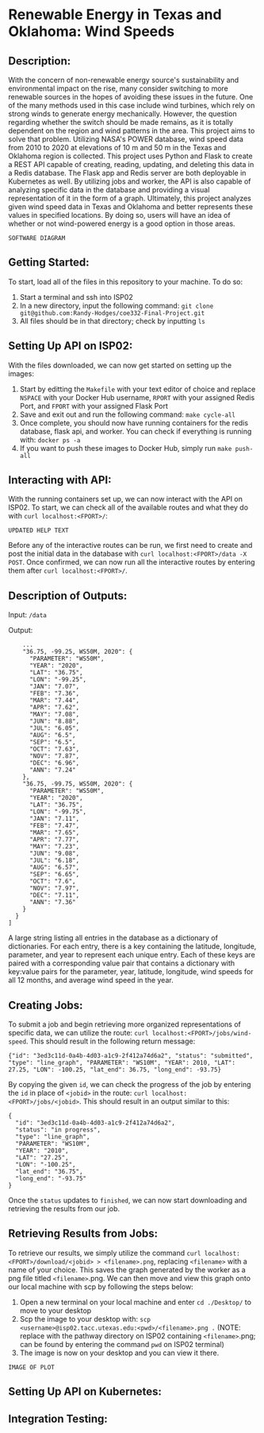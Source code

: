 # Renewable Energy in Texas and Oklahoma: Wind Speeds

## Description:
With the concern of non-renewable energy source's sustainability and environmental impact on the rise, many consider switching to more renewable sources in the hopes of avoiding these issues in the future. One of the many methods used in this case include wind turbines, which rely on strong winds to generate energy mechanically. However, the question regarding whether the switch should be made remains, as it is totally dependent on the region and wind patterns in the area. This project aims to solve that problem. Utilizing NASA's POWER database, wind speed data from 2010 to 2020 at elevations of 10 m and 50 m in the Texas and Oklahoma region is collected. This project uses Python and Flask to create a REST API capable of creating, reading, updating, and deleting this data in a Redis database. The Flask app and Redis server are both deployable in Kubernetes as well. By utilizing jobs and worker, the API is also capable of analyzing specific data in the database and providing a visual representation of it in the form of a graph. Ultimately, this project analyzes given wind speed data in Texas and Oklahoma and better represents these values in specified locations. By doing so, users will have an idea of whether or not wind-powered energy is a good option in those areas.

```
SOFTWARE DIAGRAM
```

## Getting Started:
To start, load all of the files in this repository to your machine. To do so:
1. Start a terminal and ssh into ISP02
2. In a new directory, input the following command: `git clone git@github.com:Randy-Hodges/coe332-Final-Project.git`
3. All files should be in that directory; check by inputting `ls`

## Setting Up API on ISP02:
With the files downloaded, we can now get started on setting up the images:
1. Start by editting the `Makefile` with your text editor of choice and replace `NSPACE` with your Docker Hub username, `RPORT` with your assigned Redis Port, and `FPORT` with your assigned Flask Port
2. Save and exit out and run the following command: `make cycle-all`
3. Once complete, you should now have running containers for the redis database, flask api, and worker. You can check if everything is running with: `docker ps -a`
4. If you want to push these images to Docker Hub, simply run `make push-all`

## Interacting with API:
With the running containers set up, we can now interact with the API on ISP02. To start, we can check all of the available routes and what they do with `curl localhost:<FPORT>/`:
```
UPDATED HELP TEXT
```
Before any of the interactive routes can be run, we first need to create and post the initial data in the database with `curl localhost:<FPORT>/data -X POST`. Once confirmed, we can now run all the interactive routes by entering them after `curl localhost:<FPORT>/`.

## Description of Outputs:
Input: `/data`

Output:
```
    ...
    "36.75, -99.25, WS50M, 2020": {
      "PARAMETER": "WS50M",
      "YEAR": "2020",
      "LAT": "36.75",
      "LON": "-99.25",
      "JAN": "7.07",
      "FEB": "7.36",
      "MAR": "7.44",
      "APR": "7.62",
      "MAY": "7.08",
      "JUN": "8.88",
      "JUL": "6.05",
      "AUG": "6.5",
      "SEP": "6.5",
      "OCT": "7.63",
      "NOV": "7.87",
      "DEC": "6.96",
      "ANN": "7.24"
    },
    "36.75, -99.75, WS50M, 2020": {
      "PARAMETER": "WS50M",
      "YEAR": "2020",
      "LAT": "36.75",
      "LON": "-99.75",
      "JAN": "7.11",
      "FEB": "7.47",
      "MAR": "7.65",
      "APR": "7.77",
      "MAY": "7.23",
      "JUN": "9.08",
      "JUL": "6.18",
      "AUG": "6.57",
      "SEP": "6.65",
      "OCT": "7.6",
      "NOV": "7.97",
      "DEC": "7.11",
      "ANN": "7.36"
    }
  }
]
```
A large string listing all entries in the database as a dictionary of dictionaries. 
For each entry, there is a key containing the latitude, longitude, parameter, and year to represent each unique entry. Each of these keys are paired with a corresponding value pair that contains a dictionary with key:value pairs for the parameter, year, latitude, longitude, wind speeds for all 12 months, and average wind speed in the year.

## Creating Jobs:
To submit a job and begin retrieving more organized representations of specific data, we can utilize the route: `curl localhost:<FPORT>/jobs/wind-speed`. This should result in the following return message:
```
{"id": "3ed3c11d-0a4b-4d03-a1c9-2f412a74d6a2", "status": "submitted", "type": "line_graph", "PARAMETER": "WS10M", "YEAR": 2010, "LAT": 27.25, "LON": -100.25, "lat_end": 36.75, "long_end": -93.75}
```

By copying the given `id`, we can check the progress of the job by entering the `id` in place of `<jobid>` in the route: `curl localhost:<FPORT>/jobs/<jobid>`. This should result in an output similar to this:
```
{
  "id": "3ed3c11d-0a4b-4d03-a1c9-2f412a74d6a2",
  "status": "in progress",
  "type": "line_graph",
  "PARAMETER": "WS10M",
  "YEAR": "2010",
  "LAT": "27.25",
  "LON": "-100.25",
  "lat_end": "36.75",
  "long_end": "-93.75"
}
```

Once the `status` updates to `finished`, we can now start downloading and retrieving the results from our job.
## Retrieving Results from Jobs:
To retrieve our results, we simply utilize the command `curl localhost:<FPORT>/download/<jobid> > <filename>.png`, replacing `<filename>` with a name of your choice. This saves the graph generated by the worker as a png file titled `<filename>`.png. We can then move and view this graph onto our local machine with scp by following the steps below:
1. Open a new terminal on your local machine and enter `cd ./Desktop/` to move to your desktop
2. Scp the image to your desktop with: `scp <username>@isp02.tacc.utexas.edu:<pwd>/<filename>.png .` (NOTE: replace <pwd> with the pathway directory on ISP02 containing `<filename>`.png; can be found by entering the command `pwd` on ISP02 terminal)
3. The image is now on your desktop and you can view it there.

```
IMAGE OF PLOT
```
    
## Setting Up API on Kubernetes:
## Integration Testing:
